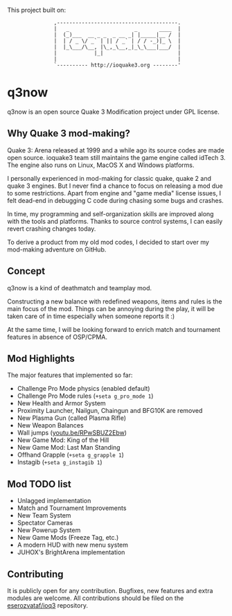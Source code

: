 This project built on:

                   ,---------------------------------------.
                   |   _                     _       ____  |
                   |  (_)___  __ _ _  _ __ _| |_____|__ /  |
                   |  | / _ \/ _` | || / _` | / / -_)|_ \  |
                   |  |_\___/\__, |\_,_\__,_|_\_\___|___/  |
                   |            |_|                        |
                   |                                       |
                   `---------- http://ioquake3.org --------'

# q3now
q3now is an open source Quake 3 Modification project under GPL license.

## Why Quake 3 mod-making?
Quake 3: Arena released at 1999 and a while ago its source codes are made open source.
ioquake3 team still maintains the game engine called idTech 3. The engine also runs on
Linux, MacOS X and Windows platforms.

I personally experienced in mod-making for classic quake, quake 2 and quake 3 engines.
But I never find a chance to focus on releasing a mod due to some restrictions. Apart
from engine and "game media" license issues, I felt dead-end in debugging C code during
chasing some bugs and crashes.

In time, my programming and self-organization skills are improved along with the tools
and platforms. Thanks to source control systems, I can easily revert crashing changes
today.

To derive a product from my old mod codes, I decided to start over my mod-making
adventure on GitHub.

## Concept
q3now is a kind of deathmatch and teamplay mod.

Constructing a new balance with redefined weapons, items and rules is the main focus
of the mod. Things can be annoying during the play, it will be taken care of in time
especially when someone reports it :)

At the same time, I will be looking forward to enrich match and tournament features
in absence of OSP/CPMA.

## Mod Highlights
The major features that implemented so far:
- Challenge Pro Mode physics (enabled default)
- Challenge Pro Mode rules (`+seta g_pro_mode 1`)
- New Health and Armor System
- Proximity Launcher, Nailgun, Chaingun and BFG10K are removed
- New Plasma Gun (called Plasma Rifle)
- New Weapon Balances
- Wall jumps ([youtu.be/RPwSBUZ2Ebw](//youtu.be/RPwSBUZ2Ebw))
- New Game Mod: King of the Hill
- New Game Mod: Last Man Standing
- Offhand Grapple (`+seta g_grapple 1`)
- Instagib (`+seta g_instagib 1`)

## Mod TODO list
- Unlagged implementation
- Match and Tournament Improvements
- New Team System
- Spectator Cameras
- New Powerup System
- New Game Mods (Freeze Tag, etc.)
- A modern HUD with new menu system
- JUHOX's BrightArena implementation

## Contributing
It is publicly open for any contribution. Bugfixes, new features and extra modules are
welcome. All contributions should be filed on the
[eserozvataf/ioq3](//github.com/eserozvataf/ioq3) repository.

